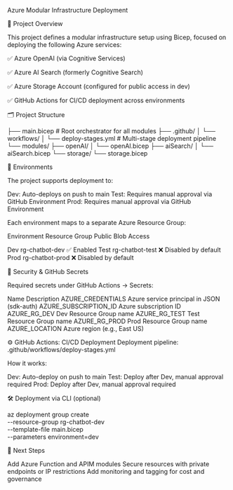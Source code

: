 Azure Modular Infrastructure Deployment

🔧 Project Overview

This project defines a modular infrastructure setup using Bicep, focused on deploying the following Azure services:

✅ Azure OpenAI (via Cognitive Services)

✅ Azure AI Search (formerly Cognitive Search)

✅ Azure Storage Account (configured for public access in dev)

✅ GitHub Actions for CI/CD deployment across environments

🗂️ Project Structure

├── main.bicep                    # Root orchestrator for all modules
├── .github/
│   └── workflows/
│       └── deploy-stages.yml     # Multi-stage deployment pipeline
└── modules/
    ├── openAI/
    │   └── openAI.bicep
    ├── aiSearch/
    │   └── aiSearch.bicep
    └── storage/
        └── storage.bicep

🚀 Environments

The project supports deployment to:

Dev: Auto-deploys on push to main
Test: Requires manual approval via GitHub Environment
Prod: Requires manual approval via GitHub Environment

Each environment maps to a separate Azure Resource Group:

Environment	Resource Group	Public Blob Access

Dev	    rg-chatbot-dev	✅ Enabled
Test	rg-chatbot-test	❌ Disabled by default
Prod	rg-chatbot-prod	❌ Disabled by default

🔐 Security & GitHub Secrets

Required secrets under GitHub Actions → Secrets:

Name	                Description
AZURE_CREDENTIALS	    Azure service principal in JSON (sdk-auth)
AZURE_SUBSCRIPTION_ID	Azure subscription ID
AZURE_RG_DEV		    Dev Resource Group name
AZURE_RG_TEST		    Test Resource Group name
AZURE_RG_PROD		    Prod Resource Group name
AZURE_LOCATION		    Azure region (e.g., East US)

⚙️ GitHub Actions: CI/CD Deployment
Deployment pipeline: .github/workflows/deploy-stages.yml

How it works:

Dev: Auto-deploy on push to main
Test: Deploy after Dev, manual approval required
Prod: Deploy after Dev, manual approval required

🛠️ Deployment via CLI (optional)

az deployment group create \
  --resource-group rg-chatbot-dev \
  --template-file main.bicep \
  --parameters environment=dev

📌 Next Steps

Add Azure Function and APIM modules
Secure resources with private endpoints or IP restrictions
Add monitoring and tagging for cost and governance
